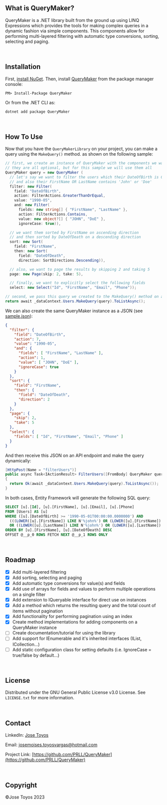 ## What is QueryMaker?

QueryMaker is a .NET library built from the ground up using LINQ Expressions which provides the tools for making complex queries in a dynamic fashion via simple components. This components allow for performing multi-layered filtering with automatic type conversions, sorting, selecting and paging.

<br />



## Installation

First, [install NuGet](http://docs.nuget.org/docs/start-here/installing-nuget). Then, install [QueryMaker](https://www.nuget.org/packages/QueryMaker/) from the package manager console:

  ```
  PM> Install-Package QueryMaker
  ```

  Or from the .NET CLI as:

  ```powershell
  dotnet add package QueryMaker
  ```

<br />



## How To Use

Now that you have the `QueryMakerLibrary` on your project, you can make a query using the `MakeQuery()` method.  as shown on the following sample:

  ```csharp
  // first, we create an instance of QueryMaker with the components we want to use
  // they are all optional, but for this sample we will use them all
  QueryMaker query = new QueryMaker (
    // let's say we want to filter the users which their DateOfBirth is Greater Than Or Equal to May 1990
    // and also their FirstName OR LastName contains 'John' or 'Doe'
    filter: new Filter(
      field: "DateOfBirth",
      action: FilterActions.GreaterThanOrEqual,
      value: "1990-05",
      and: new Filter(
        fields: new string[] { "FirstName", "LastName" },
        action: FilterActions.Contains,
        value: new object?[] { "JOHN", "DoE" },
        ignoreCase: true)),

    // we want them sorted by FirstName on ascending direction
    // and then sorted by DateOfDeath on a descending direction
    sort: new Sort(
      field: "FirstName",
      then: new Sort(
        field: "DateOfDeath",
        direction: SortDirections.Descending)),

    // also, we want to page the results by skipping 2 and taking 5
    page: new Page(skip: 2, take: 5),

    // finally, we want to explicitly select the following fields
    select: new Select("Id", "FirstName", "Email", "Phone"));

  // second, we pass this query we created to the MakeQuery() method on an IQueryable instance
  return await _dataContext.Users.MakeQuery(query).ToListAsync();
  ```

We can also create the same QueryMaker instance as a JSON (see [sample.json](https://github.com/PRLL/QueryMaker/blob/main/sample.json)):

  ```json
  {
    "filter": {
      "field": "DateOfBirth",
      "action": 7,
      "value": "1990-05",
      "and": {
        "fields": [ "FirstName", "LastName" ],
        "action": 1,
        "value": [ "JOHN", "DoE" ],
        "ignoreCase": true
      }
    },
    "sort": {
      "field": "FirstName",
      "then": {
        "field": "DateOfDeath",
        "direction": 2
      }
    },
    "page": {
      "skip": 2,
      "take": 5
    },
    "select": {
      "fields": [ "Id", "FirstName", "Email", "Phone" ]
    }
  }
  ```

And then receive this JSON on an API endpoint and make the query dynamically:

  ```csharp
  [HttpPost(Name = "filterUsers")]
  public async Task<IActionResult> FilterUsers([FromBody] QueryMaker query)
  {
    return Ok(await _dataContext.Users.MakeQuery(query).ToListAsync());
  }
  ```

In both cases, Entity Framework will generate the following SQL query:

  ```sql
  SELECT [u].[Id], [u].[FirstName], [u].[Email], [u].[Phone]
  FROM [Users] AS [u]
  WHERE ([u].[DateOfBirth] >= '1990-05-01T00:00:00.0000000') AND
    (((LOWER([u].[FirstName]) LIKE N'%john%') OR (LOWER([u].[FirstName]) LIKE N'%doe%'))
    OR ((LOWER([u].[LastName]) LIKE N'%john%') OR (LOWER([u].[LastName]) LIKE N'%doe%')))
  ORDER BY [u].[FirstName], [u].[DateOfDeath] DESC
  OFFSET @__p_0 ROWS FETCH NEXT @__p_1 ROWS ONLY
  ```

<br />



## Roadmap

- [x] Add multi-layered filtering
- [x] Add sorting, selecting and paging
- [x] Add automatic type conversions for value(s) and fields
- [x] Add use of arrays for fields and values to perform multiple operations on a single filter
- [x] Add extension to IQueryable interface for direct use on instances
- [x] Add a method which returns the resulting query and the total count of items without pagination
- [x] Add functionality for performing pagination using an index
- [x] Create method implementations for adding components on a QueryMaker instance
- [ ] Create documentation/tutorial for using the library
- [ ] Add support for IEnumerable and it's inherited interfaces (IList, ICollection...)
- [ ] Add static configuration class for setting defaults (i.e. IgnoreCase = true/false by default...)

<br />



## License

Distributed under the GNU General Public License v3.0 License. See `LICENSE.txt` for more information.

<br />



## Contact

LinkedIn: [Jose Toyos](https://www.linkedin.com/in/josetoyosvargas/)

Email: josemoises.toyosvargas@hotmail.com

Project Link: [https://github.com/PRLL/QueryMaker](https://github.com/PRLL/QueryMaker)

<br />



## Copyright

©Jose Toyos 2023
